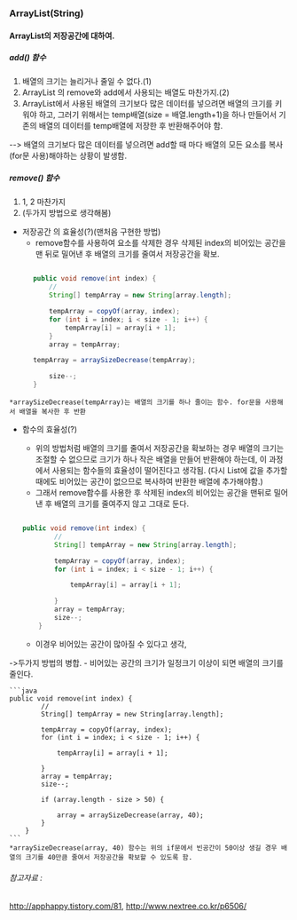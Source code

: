### ArrayList(String)

#### ArrayList의 저장공간에 대하여.

##### add() 함수

1. 배열의 크기는 늘리거나 줄일 수 없다.(1)
2. ArrayList 의 remove와 add에서 사용되는 배열도 마찬가지.(2)
3. ArrayList에서 사용된 배열의 크기보다 많은 데이터를 넣으려면 배열의 크기를 키워야 하고, 그러기 위해서는 temp배열(size = 배열.length+1)을 하나 만들어서 기존의 배열의 데이터를 temp배열에 저장한 후 반환해주어야 함.

--> 배열의 크기보다 많은 데이터를 넣으려면 add할 때 마다 배열의 모든 요소를 복사(for문 사용)해야하는 상황이 발생함.

##### remove() 함수
1. 1, 2 마찬가지
3. (두가지 방법으로 생각해봄)
  - 저장공간 의 효율성(?)(맨처음 구현한 방법)
    - remove함수를 사용하여 요소를 삭제한 경우 삭제된 index의 비어있는 공간을 맨 뒤로 밀어낸 후 배열의 크기를 줄여서 저장공간을 확보.

  ```java

    	public void remove(int index) {
    		//
    		String[] tempArray = new String[array.length];

    		tempArray = copyOf(array, index);
    		for (int i = index; i < size - 1; i++) {  
    			tempArray[i] = array[i + 1];
    		}
    		array = tempArray;

        tempArray = arraySizeDecrease(tempArray);

    		size--;
    	}
  ```
    *arraySizeDecrease(tempArray)는 배열의 크기를 하나 줄이는 함수. for문을 사용해서 배열을 복사한 후 반환

  - 함수의 효율성(?)
    - 위의 방법처럼 배열의 크기를 줄여서 저장공간을 확보하는 경우 배열의 크기는 조절할 수 없으므로 크기가 하나 작은 배열을 만들어 반환해야 하는데, 이 과정에서 사용되는 함수들의 효율성이 떨어진다고 생각됨. (다시 List에 값을 추가할 때에도 비어있는 공간이 없으므로 복사하여 반환한 배열에 추가해야함.)
    - 그래서 remove함수를 사용한 후 삭제된 index의 비어있는 공간을 맨뒤로 밀어낸 후 배열의 크기를 줄여주지 않고 그대로 둔다.

    ```java

    public void remove(int index) {
    		//
    		String[] tempArray = new String[array.length];

    		tempArray = copyOf(array, index);
    		for (int i = index; i < size - 1; i++) {

    			tempArray[i] = array[i + 1];

    		}
    		array = tempArray;
    		size--;
    	}

    ```
    * 이경우 비어있는 공간이 많아질 수 있다고 생각,

  ->두가지 방법의 병합.
    - 비어있는 공간의 크기가 일정크기 이상이 되면 배열의 크기를 줄인다.

    ```java
    public void remove(int index) {
    		//
    		String[] tempArray = new String[array.length];

    		tempArray = copyOf(array, index);
    		for (int i = index; i < size - 1; i++) {

    			tempArray[i] = array[i + 1];

    		}
    		array = tempArray;
    		size--;

    		if (array.length - size > 50) {

    			array = arraySizeDecrease(array, 40);
    		}
    	}
    ```
    *arraySizeDecrease(array, 40) 함수는 위의 if문에서 빈공간이 50이상 생길 경우 배열의 크기를 40만큼 줄여서 저장공간을 확보할 수 있도록 함.





###### 참고자료 :
http://apphappy.tistory.com/81,
http://www.nextree.co.kr/p6506/

